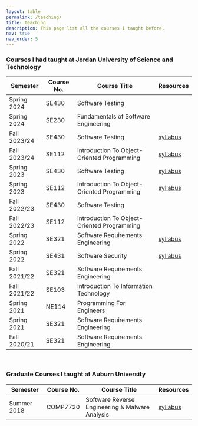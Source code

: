 ```yaml
---
layout: table
permalink: /teaching/
title: teaching
description: This page list all the courses I taught before.
nav: true
nav_order: 5
---
```



### Courses I had taught at Jordan University of Science and Technology 

| **Semester** | **Course No.** | **Course Title**                             | **Resources** |
|--------------|----------------|----------------------------------------------|---------------|
| Spring 2024  | SE430          | Software Testing                             |               |
| Spring 2024  | SE230          | Fundamentals of Software Engineering         |               |
| Fall 2023/24 | SE430          | Software Testing                             | [syllabus](/assets/pdf/syllabus/.pdf)      |
| Fall 2023/24 | SE112          | Introduction To Object- Oriented Programming | [syllabus](/assets/pdf/syllabus/Syllabus_202320222_SE112.pdf)      |
| Spring 2023  | SE430          | Software Testing                             | [syllabus](/assets/pdf/syllabus/Syllabus_202320222_SE430.pdf)      |
| Spring 2023  | SE112          | Introduction To Object- Oriented Programming | [syllabus](/assets/pdf/syllabus/Syllabus_202320222_SE112.pdf)      |
| Fall 2022/23 | SE430          | Software Testing                             |               |
| Fall 2022/23 | SE112          | Introduction To Object- Oriented Programming |               |
| Spring 2022  | SE321          | Software Requirements Engineering            | [syllabus](/assets/pdf/syllabus/Syllabus_202220212_SE321.pdf)      |
| Spring 2022  | SE431          | Software Security                            | [syllabus](/assets/pdf/syllabus/Syllabus_202220212_SE431.pdf)      |
| Fall 2021/22 | SE321          | Software Requirements Engineering            |               |
| Fall 2021/22 | SE103          | Introduction To Information Technology       |               |
| Spring 2021  | NE114          | Programming For Engineers                    |               |
| Spring 2021  | SE321          | Software Requirements Engineering            |               |
| Fall 2020/21 | SE321          | Software Requirements Engineering            |               |

<br/>

### Graduate Courses I taught at Auburn University

| **Semester** | **Course No.** | **Course Title**                                | **Resources** |
|--------------|----------------|-------------------------------------------------|---------------|
| Summer 2018  | COMP7720       | Software Reverse Engineering & Malware Analysis | [syllabus](/assets/pdf/syllabus/Syllabus_2018_COMP7720.pdf)      |

